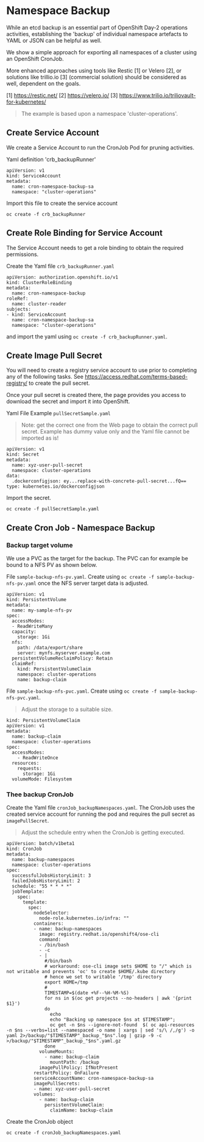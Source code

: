 # Namespace Backup

While an etcd backup is an essential part of OpenShift Day-2 operations activities, establishing the 'backup' of individual namespace artefacts to YAML or JSON can be helpful as well.

We show a simple approach for exporting all namespaces of a cluster using an OpenShift CronJob.

More enhanced approaches using tools like Restic [1] or Velero [2], or solutions like trillio.io [3] (commercial solution) should be considered as well, dependent on the goals.

[1] <https://restic.net/>
[2] <https://velero.io/>
[3] <https://www.trilio.io/triliovault-for-kubernetes/>

> The example is based upon a namespace 'cluster-operations'.

## Create Service Account

We create a Service Account to run the CronJob Pod for pruning activities.

Yaml definition 'crb_backupRunner'

```
apiVersion: v1
kind: ServiceAccount
metadata:
  name: cron-namespace-backup-sa
  namespace: "cluster-operations"
```

Import this file to create the service account

```
oc create -f crb_backupRunner
```

## Create Role Binding for Service Account

The Service Account needs to get a role binding to obtain the required permissions.

Create the Yaml file `crb_backupRunner.yaml`

```
apiVersion: authorization.openshift.io/v1
kind: ClusterRoleBinding
metadata:
  name: cron-namespace-backup
roleRef:
  name: cluster-reader
subjects:
- kind: ServiceAccount
  name: cron-namespace-backup-sa
  namespace: "cluster-operations"
```

and import the yaml using `oc create -f crb_backupRunner.yaml`.


## Create Image Pull Secret

You will need to create a registry service account to use prior to completing any of the following tasks. See <https://access.redhat.com/terms-based-registry/> to create the pull secret.

Once your pull secret is created there, the page provides you access to download the secret and import it into OpenShift.

Yaml File Example `pullSecretSample.yaml`

> Note: get the correct one from the Web page to obtain the correct pull secret. Example has dummy value only and the Yaml file cannot be imported as is!

```
apiVersion: v1
kind: Secret
metadata:
  name: xyz-user-pull-secret
  namespace: cluster-operations
data:
  .dockerconfigjson: ey...replace-with-concrete-pull-secret...fQ==
type: kubernetes.io/dockerconfigjson
```

Import the secret. 

```
oc create -f pullSecretSample.yaml
```



## Create Cron Job - Namespace Backup

### Backup target volume

We use a PVC as the target for the backup. The PVC can for example be bound to a NFS PV as shown below.

File `sample-backup-nfs-pv.yaml`. Create using `oc create -f sample-backup-nfs-pv.yaml` once the NFS server target data is adjusted.

```
apiVersion: v1
kind: PersistentVolume
metadata:
  name: my-sample-nfs-pv
spec:
  accessModes:
  - ReadWriteMany
  capacity:
    storage: 1Gi
  nfs:
    path: /data/export/share
    server: mynfs.myserver.example.com
  persistentVolumeReclaimPolicy: Retain
  claimRef:
    kind: PersistentVolumeClaim
    namespace: cluster-operations
    name: backup-claim
```

File `sample-backup-nfs-pvc.yaml`. Create using `oc create -f sample-backup-nfs-pvc.yaml`. 

> Adjust the storage to a suitable size.

```
kind: PersistentVolumeClaim
apiVersion: v1
metadata:
  name: backup-claim
  namespace: cluster-operations
spec:
  accessModes:
    - ReadWriteOnce
  resources:
    requests:
      storage: 1Gi
  volumeMode: Filesystem
```



### Thee backup CronJob

Create the Yaml file `cronJob_backupNamespaces.yaml`.
The CronJob uses the created service account for running the pod and requires the pull secret as `imagePullSecret`.

> Adjust the schedule entry when the CronJob is getting executed.

```
apiVersion: batch/v1beta1
kind: CronJob
metadata:
  name: backup-namespaces
  namespace: cluster-operations
spec:
  successfulJobsHistoryLimit: 3
  failedJobsHistoryLimit: 2
  schedule: "55 * * * *"
  jobTemplate:
    spec:
      template:
        spec:
          nodeSelector:
            node-role.kubernetes.io/infra: ""
          containers:
          - name: backup-namespaces
            image: registry.redhat.io/openshift4/ose-cli
            command:
            - /bin/bash
            - -c
            - |
              #/bin/bash
              # workaround: ose-cli image sets $HOME to "/" which is not writable and prevents 'oc' to create $HOME/.kube directory
              # hence we set to writable '/tmp' directory
              export HOME=/tmp
              #
              TIMESTAMP=$(date +%F--%H-%M-%S)
              for ns in $(oc get projects --no-headers | awk '{print $1}')
              do
                echo
                echo "Backing up namespace $ns at $TIMESTAMP";
                oc get -n $ns --ignore-not-found  $( oc api-resources -n $ns --verbs=list --namespaced -o name | xargs | sed 's/\ /,/g') -o yaml 2>/backup/"$TIMESTAMP"_backup_"$ns".log | gzip -9 -c >/backup/"$TIMESTAMP"_backup_"$ns".yaml.gz
              done
            volumeMounts:
              - name: backup-claim
                mountPath: /backup
            imagePullPolicy: IfNotPresent
          restartPolicy: OnFailure
          serviceAccountName: cron-namespace-backup-sa
          imagePullSecrets:
          - name: xyz-user-pull-secret
          volumes:
            - name: backup-claim
              persistentVolumeClaim:
                claimName: backup-claim
```


Create the CronJob object

```
oc create -f cronJob_backupNamespaces.yaml
```


